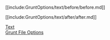 [[include:GruntOptions/text/before/before.md]]

[[include:GruntOptions/text/after/after.md]]

[Text](../)  
[Grunt File Options](../../)